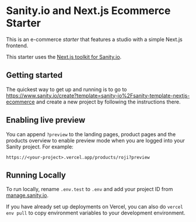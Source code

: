 # Sanity.io and Next.js Ecommerce Starter

This is an e-commerce *starter* that features a studio with a simple Next.js frontend.

This starter uses the [Next.js toolkit for Sanity.io](https://github.com/sanity-io/next-sanity).


## Getting started
The quickest way to get up and running is to go to https://www.sanity.io/create?template=sanity-io%2Fsanity-template-nextjs-ecommerce and create a new project by following the instructions there.

## Enabling live preview

You can append `?preview` to the landing pages, product pages and the products overview to enable preview mode when you are logged into your Sanity project. For example:

`https://<your-project>.vercel.app/products/roji?preview`

## Running Locally

To run locally, rename `.env.test` to `.env` and add your project ID from [manage.sanity.io](https://manage.sanity.io). 

If you have already set up deployments on Vercel, you can also do `vercel env pull` to copy environment variables to your development environment.
